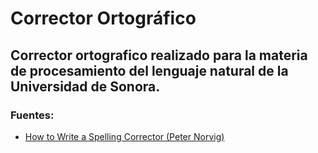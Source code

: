 # Corrector Ortográfico
Corrector ortografico realizado para la materia de procesamiento del lenguaje natural de la Universidad de Sonora.
---
### Fuentes:
 * [How to Write a Spelling Corrector (Peter Norvig) ](https://norvig.com/spell-correct.html)
